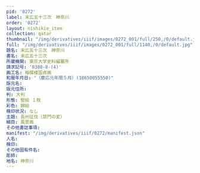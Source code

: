 ```yaml
---
pid: '0272'
label: 末広五十三次　神奈川
order: '0272'
layout: nishikie_item
collection: qatar
thumbnail: "/img/derivatives/iiif/images/0272_001/full/250,/0/default.jpg"
full: "/img/derivatives/iiif/images/0272_001/full/1140,/0/default.jpg"
題名: 末広五十三次　神奈川
書名: 末広五十三次
所蔵機関: 東京大学史料編纂所
請求記号: '0380-8-(4)'
画工名: 梅蝶楼国貞画
和暦年月日: "（慶応元年閏５月）(18650055550)"
版元名: 
版元住所: 
判: 大判
形態: 竪絵 １枚
彩色: 錦絵
検印状況: なし
主題: 長州征伐（禁門の変）
細目: 風景画
その他書誌事項: 
manifest: "/img/derivatives/iiif/0272/manifest.json"
人名: 
検印: 
その他固有件名: 
彫師: 
地名: 神奈川
---
```

